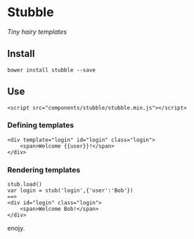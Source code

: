 # Stubble

*Tiny hairy templates*

## Install

	bower install stubble --save

## Use

	<script src="components/stubble/stubble.min.js"></script>


### Defining templates

    <div template="login" id="login" class="login">
        <span>Welcome {{user}}!</span>
    </div>

### Rendering templates

	stub.load()
	var login = stub('login',{'user':'Bob'})
	==>
	<div id="login" class="login">
        <span>Welcome Bob!</span>
    </div>

enojy.
